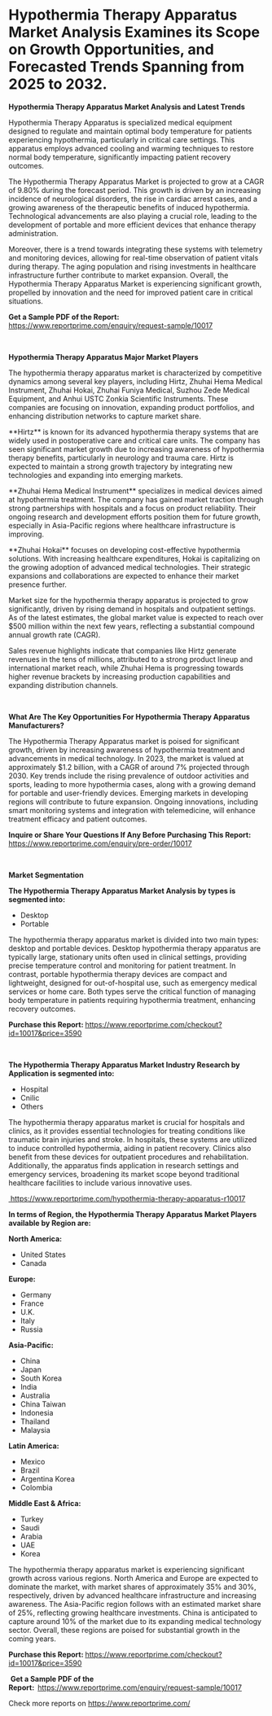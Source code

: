 <p><h1>Hypothermia Therapy Apparatus Market Analysis Examines its Scope on Growth Opportunities, and Forecasted Trends Spanning from 2025 to 2032.</h1></p><p><strong>Hypothermia Therapy Apparatus Market Analysis and Latest Trends</strong></p>
<p><p>Hypothermia Therapy Apparatus is specialized medical equipment designed to regulate and maintain optimal body temperature for patients experiencing hypothermia, particularly in critical care settings. This apparatus employs advanced cooling and warming techniques to restore normal body temperature, significantly impacting patient recovery outcomes.</p><p>The Hypothermia Therapy Apparatus Market is projected to grow at a CAGR of 9.80% during the forecast period. This growth is driven by an increasing incidence of neurological disorders, the rise in cardiac arrest cases, and a growing awareness of the therapeutic benefits of induced hypothermia. Technological advancements are also playing a crucial role, leading to the development of portable and more efficient devices that enhance therapy administration. </p><p>Moreover, there is a trend towards integrating these systems with telemetry and monitoring devices, allowing for real-time observation of patient vitals during therapy. The aging population and rising investments in healthcare infrastructure further contribute to market expansion. Overall, the Hypothermia Therapy Apparatus Market is experiencing significant growth, propelled by innovation and the need for improved patient care in critical situations.</p></p>
<p><strong>Get a Sample PDF of the Report:&nbsp;</strong> <a href="https://www.reportprime.com/enquiry/request-sample/10017?utm_campaign=2534&utm_medium=2&utm_source=Github&utm_content=ia&utm_term=20032025&utm_id=hypothermia-therapy-apparatus">https://www.reportprime.com/enquiry/request-sample/10017</a></p>
<p>&nbsp;</p>
<p><strong>Hypothermia Therapy Apparatus Major Market Players</strong></p>
<p><p>The hypothermia therapy apparatus market is characterized by competitive dynamics among several key players, including Hirtz, Zhuhai Hema Medical Instrument, Zhuhai Hokai, Zhuhai Funiya Medical, Suzhou Zede Medical Equipment, and Anhui USTC Zonkia Scientific Instruments. These companies are focusing on innovation, expanding product portfolios, and enhancing distribution networks to capture market share.</p><p>**Hirtz** is known for its advanced hypothermia therapy systems that are widely used in postoperative care and critical care units. The company has seen significant market growth due to increasing awareness of hypothermia therapy benefits, particularly in neurology and trauma care. Hirtz is expected to maintain a strong growth trajectory by integrating new technologies and expanding into emerging markets.</p><p>**Zhuhai Hema Medical Instrument** specializes in medical devices aimed at hypothermia treatment. The company has gained market traction through strong partnerships with hospitals and a focus on product reliability. Their ongoing research and development efforts position them for future growth, especially in Asia-Pacific regions where healthcare infrastructure is improving.</p><p>**Zhuhai Hokai** focuses on developing cost-effective hypothermia solutions. With increasing healthcare expenditures, Hokai is capitalizing on the growing adoption of advanced medical technologies. Their strategic expansions and collaborations are expected to enhance their market presence further.</p><p>Market size for the hypothermia therapy apparatus is projected to grow significantly, driven by rising demand in hospitals and outpatient settings. As of the latest estimates, the global market value is expected to reach over $500 million within the next few years, reflecting a substantial compound annual growth rate (CAGR).</p><p>Sales revenue highlights indicate that companies like Hirtz generate revenues in the tens of millions, attributed to a strong product lineup and international market reach, while Zhuhai Hema is progressing towards higher revenue brackets by increasing production capabilities and expanding distribution channels.</p></p>
<p>&nbsp;</p>
<p><strong>What Are The Key Opportunities For Hypothermia Therapy Apparatus Manufacturers?</strong></p>
<p><p>The Hypothermia Therapy Apparatus market is poised for significant growth, driven by increasing awareness of hypothermia treatment and advancements in medical technology. In 2023, the market is valued at approximately $1.2 billion, with a CAGR of around 7% projected through 2030. Key trends include the rising prevalence of outdoor activities and sports, leading to more hypothermia cases, along with a growing demand for portable and user-friendly devices. Emerging markets in developing regions will contribute to future expansion. Ongoing innovations, including smart monitoring systems and integration with telemedicine, will enhance treatment efficacy and patient outcomes.</p></p>
<p><strong>Inquire or Share Your Questions If Any Before Purchasing This Report:</strong> <a href="https://www.reportprime.com/enquiry/pre-order/10017?utm_campaign=2534&utm_medium=2&utm_source=Github&utm_content=ia&utm_term=20032025&utm_id=hypothermia-therapy-apparatus">https://www.reportprime.com/enquiry/pre-order/10017</a></p>
<p>&nbsp;</p>
<p><strong>Market Segmentation</strong></p>
<p><strong>The Hypothermia Therapy Apparatus Market Analysis by types is segmented into:</strong></p>
<p><ul><li>Desktop</li><li>Portable</li></ul></p>
<p><p>The hypothermia therapy apparatus market is divided into two main types: desktop and portable devices. Desktop hypothermia therapy apparatus are typically large, stationary units often used in clinical settings, providing precise temperature control and monitoring for patient treatment. In contrast, portable hypothermia therapy devices are compact and lightweight, designed for out-of-hospital use, such as emergency medical services or home care. Both types serve the critical function of managing body temperature in patients requiring hypothermia treatment, enhancing recovery outcomes.</p></p>
<p><strong>Purchase this Report:&nbsp;</strong><a href="https://www.reportprime.com/checkout?id=10017&price=3590&utm_campaign=2534&utm_medium=2&utm_source=Github&utm_content=ia&utm_term=20032025&utm_id=hypothermia-therapy-apparatus">https://www.reportprime.com/checkout?id=10017&price=3590</a></p>
<p>&nbsp;</p>
<p><strong>The Hypothermia Therapy Apparatus Market Industry Research by Application is segmented into:</strong></p>
<p><ul><li>Hospital</li><li>Cnilic</li><li>Others</li></ul></p>
<p><p>The hypothermia therapy apparatus market is crucial for hospitals and clinics, as it provides essential technologies for treating conditions like traumatic brain injuries and stroke. In hospitals, these systems are utilized to induce controlled hypothermia, aiding in patient recovery. Clinics also benefit from these devices for outpatient procedures and rehabilitation. Additionally, the apparatus finds application in research settings and emergency services, broadening its market scope beyond traditional healthcare facilities to include various innovative uses.</p></p>
<p><a href="https://www.reportprime.com/hypothermia-therapy-apparatus-r10017?utm_campaign=2534&utm_medium=2&utm_source=Github&utm_content=ia&utm_term=20032025&utm_id=hypothermia-therapy-apparatus">&nbsp;https://www.reportprime.com/hypothermia-therapy-apparatus-r10017</a></p>
<p><strong>In terms of Region, the Hypothermia Therapy Apparatus Market Players available by Region are:</strong></p>
<p>
    <p> <strong> North America: </strong>
        <ul>
            <li>United States</li>
            <li>Canada</li>
        </ul>
        </p> 
    <p> <strong> Europe: </strong>
        <ul>
            <li>Germany</li>
            <li>France</li>
            <li>U.K.</li>
            <li>Italy</li>
            <li>Russia</li>
        </ul>
        </p> 
    <p> <strong> Asia-Pacific: </strong>
        <ul>
            <li>China</li>
            <li>Japan</li>
            <li>South Korea</li>
            <li>India</li>
            <li>Australia</li>
            <li>China Taiwan</li>
            <li>Indonesia</li>
            <li>Thailand</li>
            <li>Malaysia</li>
        </ul>
        </p> 
    <p> <strong> Latin America: </strong>
        <ul>
            <li>Mexico</li>
            <li>Brazil</li>
            <li>Argentina Korea</li>
            <li>Colombia</li>
        </ul>
        </p> 
    <p> <strong> Middle East & Africa: </strong>
        <ul>
            <li>Turkey</li>
            <li>Saudi</li>
            <li>Arabia</li>
            <li>UAE</li>
            <li>Korea</li>
        </ul>
    </p>
    </p>
<p><p>The hypothermia therapy apparatus market is experiencing significant growth across various regions. North America and Europe are expected to dominate the market, with market shares of approximately 35% and 30%, respectively, driven by advanced healthcare infrastructure and increasing awareness. The Asia-Pacific region follows with an estimated market share of 25%, reflecting growing healthcare investments. China is anticipated to capture around 10% of the market due to its expanding medical technology sector. Overall, these regions are poised for substantial growth in the coming years.</p></p>
<p><strong>Purchase this Report: </strong><a href="https://www.reportprime.com/checkout?id=10017&price=3590&utm_campaign=2534&utm_medium=2&utm_source=Github&utm_content=ia&utm_term=20032025&utm_id=hypothermia-therapy-apparatus">https://www.reportprime.com/checkout?id=10017&price=3590</a></p>
<p>&nbsp;<strong>Get a Sample PDF of the Report:&nbsp;&nbsp;</strong><a href="https://www.reportprime.com/enquiry/request-sample/10017?utm_campaign=2534&utm_medium=2&utm_source=Github&utm_content=ia&utm_term=20032025&utm_id=hypothermia-therapy-apparatus">https://www.reportprime.com/enquiry/request-sample/10017</a></p>
<p><strong></strong></p>
<p>Check more reports on <a href="https://www.reportprime.com/?utm_campaign=2534&utm_medium=2&utm_source=Github&utm_content=ia&utm_term=20032025&utm_id=hypothermia-therapy-apparatus">https://www.reportprime.com/</a></p>